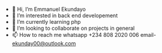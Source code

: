 - 👋 Hi, I’m Emmanuel Ekundayo
- 👀 I’m interested in back end developement
- 🌱 I’m currently learning php
- 💞️ I’m looking to collaborate on projects in general
- 📫 How to reach me
whatsapp 
+234 808 2020 006
email- ekunday00@outlook.com 

<!---
EmmanuelEkundayo/EmmanuelEkundayo is a ✨ special ✨ repository because its `README.md` (this file) appears on your GitHub profile.
You can click the Preview link to take a look at your changes.
--->
